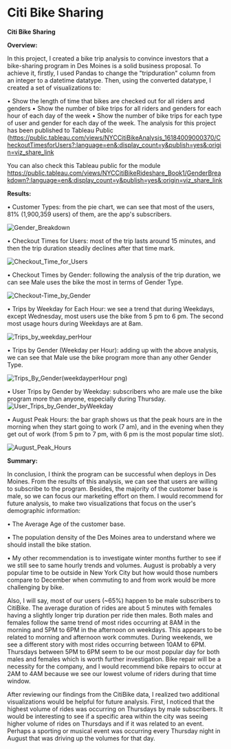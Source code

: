  Citi Bike Sharing
=======
**Citi Bike Sharing**


**Overview:**


In this project, I created a bike trip analysis to convince investors that a bike-sharing program in Des Moines is a solid business proposal. To achieve it, firstly, I used Pandas to change the "tripduration" column from an integer to a datetime datatype. Then, using the converted datatype, I created a set of visualizations to:


•	Show the length of time that bikes are checked out for all riders and genders
•	Show the number of bike trips for all riders and genders for each hour of each day of the week
•	Show the number of bike trips for each type of user and gender for each day of the week.
The analysis for this project has been published to Tableau Public (https://public.tableau.com/views/NYCCitiBikeAnalysis_16184009000370/CheckoutTimesforUsers?:language=en&:display_count=y&publish=yes&:origin=viz_share_link   

You can also check this Tableau public for the module  https://public.tableau.com/views/NYCCitiBikeRideshare_Book1/GenderBreakdown?:language=en&:display_count=y&publish=yes&:origin=viz_share_link


**Results:**


•	Customer Types: from the pie chart, we can see that most of the users, 81% (1,900,359 users) of them, are the app's subscribers. 

![Gender_Breakdown](https://user-images.githubusercontent.com/74233163/114800541-87290b00-9d5f-11eb-82d5-28e5fd9cb6f3.png)

•	Checkout Times for Users: most of the trip lasts around 15 minutes, and then the trip duration steadily declines after that time  mark. 

![Checkout_Time_for_Users](https://user-images.githubusercontent.com/74233163/114800824-120a0580-9d60-11eb-8a37-9cb7ee6d831e.png)

•	Checkout Times by Gender: following the analysis of the trip duration, we can see Male uses the bike the most in terms of Gender Type.  

![Checkout-Time_by_Gender](https://user-images.githubusercontent.com/74233163/114800878-2bab4d00-9d60-11eb-9ccf-6e78c89fc5c6.png)

•	Trips by Weekday for Each Hour: we see a trend that during Weekdays, except Wednesday, most users use the bike from 5 pm to 6 pm. The second most usage hours during Weekdays are at 8am.  

![Trips_by_weekday_perHour](https://user-images.githubusercontent.com/74233163/114800978-69a87100-9d60-11eb-9c84-ce13a4e87035.png)

•	Trips by Gender (Weekday per Hour): adding up with the above analysis, we can see that Male use the bike program more than any other Gender Type. 

![Trips_By_Gender(weekdayperHour png)](https://user-images.githubusercontent.com/74233163/114801050-8fce1100-9d60-11eb-9d24-12d8fd88d026.png)

•	User Trips by Gender by Weekday: subscribers who are male use the bike program more than anyone, especially during Thursday.  ![User_Trips_by_Gender_byWeekday](https://user-images.githubusercontent.com/74233163/114801381-33b7bc80-9d61-11eb-8094-a99b0af240c3.png)



•	August Peak Hours: the bar graph shows us that the peak hours are in the morning when they start going to work (7 am), and in the evening when they get out of work (from 5 pm to 7 pm, with 6 pm is the most popular time slot).  

![August_Peak_Hours](https://user-images.githubusercontent.com/74233163/114801463-59dd5c80-9d61-11eb-9c5a-f61a81e71738.png)

**Summary:**


In conclusion, I think the program can be successful when deploys in Des Moines. From the results of this analysis, we can see that users are willing to subscribe to the program. Besides, the majority of the customer base is male, so we can focus our marketing effort on them.
I would recommend for future analysis, to make two visualizations that focus on the user's demographic information:

•	The Average Age of the customer base.

•	The population density of the Des Moines area to understand where we should install the bike station.

•	My other recommendation is to investigate winter months further to see if we still see to same hourly trends and volumes.
August is probably a very popular time to be outside in New York City but how would those numbers compare to December when commuting to and from work would be more challenging by bike.


Also, I will say, most of our users (~65%) happen to be male subscribers to CitiBike. The average duration of rides are about 5 minutes with females having a slightly longer trip duration per ride then males. Both males and females follow the same trend of most rides occurring at 8AM in the morning and 5PM to 6PM in the afternoon on weekdays. This appears to be related to morning and afternoon work commutes. During weekends, we see a different story with most rides occurring between 10AM to 6PM. Thursdays between 5PM to 6PM seem to be our most popular day for both males and females which is worth further investigation. Bike repair will be a necessity for the company, and I would recommend bike repairs to occur at 2AM to 4AM because we see our lowest volume of riders during that time window.


After reviewing our findings from the CitiBike data, I realized two additional visualizations would be helpful for future analysis. First, I noticed that the highest volume of rides was occurring on Thursdays by male subscribers. It would be interesting to see if a specific area within the city was seeing higher volume of rides on Thursdays and if it was related to an event. Perhaps a sporting or musical event was occurring every Thursday night in August that was driving up the volumes for that day. 


